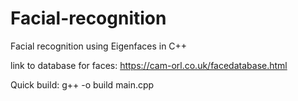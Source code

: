 # Facial-recognition
Facial recognition using Eigenfaces in C++

link to database for faces: https://cam-orl.co.uk/facedatabase.html


Quick build: g++ -o build main.cpp
